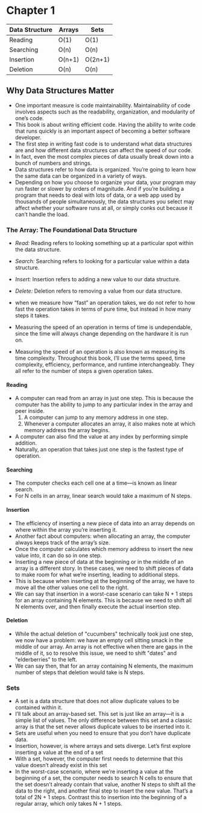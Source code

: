 # Chapter 1

| Data Structure | Arrays | Sets    |
|----------------|--------|---------|
| Reading        | O(1)   | O(1)    |
| Searching      | O(n)   | O(n)    |
| Insertion      | O(n+1) | O(2n+1) |
|  Deletion      | O(n)   | O(n)    |

## Why Data Structures Matter
- One important measure is code maintainability. Maintainability of code involves aspects such as the readability, organization, and modularity of one’s code.
- This book is about writing efficient code. Having the ability to write code that runs quickly is an important aspect of becoming a better software developer.
- The first step in writing fast code is to understand what data structures are and how different data structures can affect the speed of our code.
- In fact, even the most complex pieces of data usually break down into a bunch of numbers and strings. 
- Data structures refer to how data is organized. You’re going to learn how the same data can be organized in a variety of ways.
- Depending on how you choose to organize your data, your program may run faster or slower by orders of magnitude. And if you’re building a program that needs to deal with lots of data, or a web app used by thousands of people simultaneously, the data structures you select may affect whether your software runs at all, or simply conks out because it can’t handle the load.

### The Array: The Foundational Data Structure
- *Read:* Reading refers to looking something up at a particular spot within the data structure.
- *Search:* Searching refers to looking for a particular value within a data structure.
- *Insert:* Insertion refers to adding a new value to our data structure.
- *Delete:* Deletion refers to removing a value from our data structure.

- when we measure how “fast” an operation takes, we do not refer to how fast the operation takes in terms of pure time, but instead in how many steps it takes.
- Measuring the speed of an operation in terms of time is undependable, since the time will always change depending on the hardware it is run on.
- Measuring the speed of an operation is also known as measuring its time complexity. Throughout this book, I’ll use the terms speed, time complexity, efficiency, performance, and runtime interchangeably. They all refer to the number of steps a given operation takes.

#### Reading
- A computer can read from an array in just one step. This is because the computer has the ability to jump to any particular index in the array and peer inside.
  1. A computer can jump to any memory address in one step.
  2. Whenever a computer allocates an array, it also makes note at which memory address the array begins.
- A computer can also find the value at any index by performing simple addition.
- Naturally, an operation that takes just one step is the fastest type of operation.

#### Searching
- The computer checks each cell one at a time—is known as linear search.
- For N cells in an array, linear search would take a maximum of N steps.

#### Insertion
- The efficiency of inserting a new piece of data into an array depends on where within the array you’re inserting it.
- Another fact about computers: when allocating an array, the computer always keeps track of the array’s size.
- Once the computer calculates which memory address to insert the new value into, it can do so in one step.
- Inserting a new piece of data at the beginning or in the middle of an array is a different story. In these cases, we need to shift pieces of data to make room for what we’re inserting, leading to additional steps.
- This is because when inserting at the beginning of the array, we have to move all the other values one cell to the right.
- We can say that insertion in a worst-case scenario can take N + 1 steps for an array containing N elements. This is because we need to shift all N elements over, and then finally execute the actual insertion step.

#### Deletion
- While the actual deletion of "cucumbers" technically took just one step, we now have a problem: we have an empty cell sitting smack in the middle of our array. An array is not effective when there are gaps in the middle of it, so to resolve this issue, we need to shift "dates" and "elderberries" to the left.
- We can say then, that for an array containing N elements, the maximum number of steps that deletion would take is N steps.

### Sets
- A set is a data structure that does not allow duplicate values to be contained within it.
- I’ll talk about an array-based set. This set is just like an array—it is a simple list of values. The only difference between this set and a classic array is that the set never allows duplicate values to be inserted into it.
- Sets are useful when you need to ensure that you don’t have duplicate data.
- Insertion, however, is where arrays and sets diverge. Let’s first explore inserting a value at the end of a set
- With a set, however, the computer first needs to determine that this value doesn’t already exist in this set
- In the worst-case scenario, where we’re inserting a value at the beginning of a set, the computer needs to search N cells to ensure that the set doesn’t already contain that value, another N steps to shift all the data to the right, and another final step to insert the new value. That’s a total of 2N + 1 steps. Contrast this to insertion into the beginning of a regular array, which only takes N + 1 steps.

